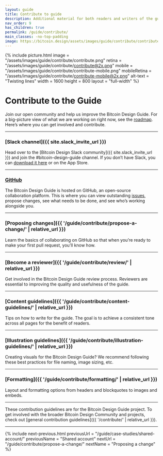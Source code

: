 ```yaml
---
layout: guide
title: Contribute to guide
description: Additional material for both readers and writers of the guide.
nav_order: 9
has_children: true
permalink: /guide/contribute/
main_classes: -no-top-padding
image: https://bitcoin.design/assets/images/guide/contribute/contribute-preview.jpg
---
```


{% include picture.html
   image = "/assets/images/guide/contribute/contribute.png"
   retina = "/assets/images/guide/contribute/contribute@2x.png"
   mobile = "/assets/images/guide/contribute/contribute-mobile.png"
   mobileRetina = "/assets/images/guide/contribute/contribute-mobile@2x.png"
   alt-text = "Twisting lines"
   width = 1600
   height = 800
   layout = "full-width"
%}

# Contribute to the Guide

Join our open community and help us improve the Bitcoin Design Guide. For a big-picture view of what we are working on right now, see the [roadmap](https://github.com/orgs/BitcoinDesign/projects/2). Here’s where you can get involved and contribute.

---

### [Slack channel]({{ site.slack_invite_url }})

Head over to the [Bitcoin Design Slack community]({{ site.slack_invite_url }}) and join the #bitcoin-design-guide channel. If you don’t have Slack, you can [download it here](https://slack.com/intl/en-rs/downloads) or on the App Store.


---

### [GitHub](https://github.com/BitcoinDesign/Guide)

The Bitcoin Design Guide is hosted on GitHub, an open-source collaboration platform. This is where you can view outstanding [issues](https://github.com/BitcoinDesign/Guide/issues), propose changes, see what needs to be done, and see who’s working alongside you.

---

### [Proposing changes]({{ '/guide/contribute/propose-a-change/' | relative_url }})

Learn the basics of collaborating on GitHub so that when you’re ready to make your first pull request, you’ll know how.

---

### [Become a reviewer]({{ '/guide/contribute/review/' | relative_url }})

Get involved in the Bitcoin Design Guide review process. Reviewers are essential to improving the quality and usefulness of the guide.

---

### [Content guidelines]({{ '/guide/contribute/content-guidelines/' | relative_url }})

Tips on how to write for the guide. The goal is to achieve a consistent tone across all pages for the benefit of readers.

---

### [Illustration guidelines]({{ '/guide/contribute/illustration-guidelines/' | relative_url }})

Creating visuals for the Bitcoin Design Guide? We recommend following these best practices for file naming, image sizing, etc.

---

### [Formatting]({{ '/guide/contribute/formatting/' | relative_url }})

Layout and formatting options from headers and blockquotes to images and embeds.

---

These contribution guidelines are for the Bitcoin Design Guide project. To get involved with the broader Bitcoin Design Community and projects, check out [general contribution guidelines]({{ '/contribute/' | relative_url }}).

---

{% include next-previous.html
   previousUrl = "/guide/case-studies/shared-account/"
   previousName = "Shared account"
   nextUrl = "/guide/contribute/propose-a-change/"
   nextName = "Proposing a change"
%}
